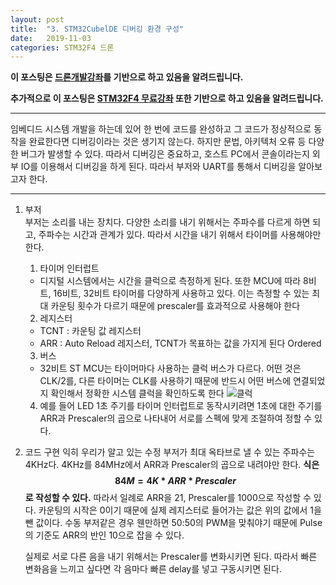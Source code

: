 ```yaml
---
layout: post
title:  "3. STM32CubelDE 디버깅 환경 구성"
date:   2019-11-03
categories: STM32F4 드론
---
```


__이 포스팅은 [드론개발강좌](https://www.inflearn.com/course/STM32CubelDE-STM32F4%EB%93%9C%EB%A1%A0-%EA%B0%9C%EB%B0%9C#)를 기반으로 하고 있음을 알려드립니다.__

__추가적으로 이 포스팅은 [STM32F4 무료강좌](https://www.inflearn.com/course/stm32f4/dashboard) 또한 기반으로 하고 있음을 알려드립니다.__

---

임베디드 시스템 개발을 하는데 있어 한 번에 코드를 완성하고 그 코드가 정상적으로 동작을 완료한다면 디버깅이라는 것은 생기지 않는다. 하지만 문법, 아키텍처 오류 등 다양한 버그가 발생할 수 있다. 따라서 디버깅은 중요하고, 호스트 PC에서 콘솔이라는지 외부 IO를 이용해서 디버깅을 하게 된다. 따라서 부저와 UART를 통해서 디버깅을 알아보고자 한다.

---
1. 부저  
    부저는 소리를 내는 장치다. 다양한 소리를 내기 위해서는 주파수를 다르게 하면 되고, 주파수는 시간과 관계가 있다. 따라서 시간을 내기 위해서 타이머를 사용해야만 한다.

    1. 타이머 인터럽트  
    - 디지털 시스템에서는 시간을 클럭으로 측정하게 된다. 또한 MCU에 따라 8비트, 16비트, 32비트 타이머를 다양하게 사용하고 있다. 이는 측정할 수 있는 최대 카운팅 횟수가 다르기 때문에 prescaler를 효과적으로 사용해야 한다

    2. 레지스터  
    - TCNT : 카운팅 값 레지스터
    - ARR : Auto Reload 레지스터, TCNT가 목표하는 값을 가지게 된다
    Ordered

    3. 버스  
    - 32비트 ST MCU는 타이머마다 사용하는 클럭 버스가 다르다. 어떤 것은 CLK/2를, 다른 타이머는 CLK를 사용하기 때문에 반드시 어떤 버스에 연결되었지 확인해서 정확한 시스템 클럭을 확인하도록 한다
    ![클럭](https://drive.google.com/uc?id=1bcwcnSZF3ingwx-2S9CCTE5ZgPan5zTB)

    4. 예를 들어 LED 1초 주기를 타이머 인터럽트로 동작시키려면 1초에 대한 주기를 ARR과 Prescaler의 곱으로 나타내어 서로를 스펙에 맞게 조절하여 정할 수 있다.

2. 코드 구현
    익히 우리가 알고 있는 수정 부저가 최대 옥타브로 낼 수 있는 주파수는 4KHz다. 4KHz를 84MHz에서 ARR과 Prescaler의 곱으로 내려야만 한다. __식은 $$84M = 4K * ARR * Prescaler$$로 작성할 수 있다.__ 따라서 일례로 ARR을 21, Prescaler를 1000으로 작성할 수 있다. 카운팅의 시작은 0이기 때문에 실제 레지스터로 들어가는 값은 위의 값에서 1을 뺀 값이다. 수동 부저같은 경우 웬만하면 50:50의 PWM을 맞춰야기 때문에 Pulse의 기준도 ARR의 반인 10으로 잡을 수 있다.

    실제로 서로 다른 음을 내기 위해서는 Prescaler를 변화시키면 된다. 따라서 빠른 변화음을 느끼고 싶다면 각 음마다 빠른 delay를 넣고 구동시키면 된다.
